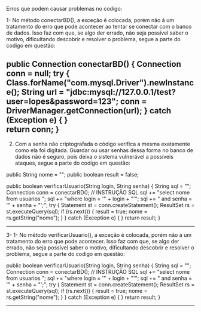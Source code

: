 Erros que podem causar problemas no codígo:

1- No método conectarBD(), a exceção é colocada, porém não á um tratamento do erro que pode acontecer ao tentar se conectar com o banco de dados. Isso faz com que, se algo der errado, não seja possível saber o motivo, dificultando descobrir e resolver o problema, segue a parte do codigo em questão:

public Connection conectarBD() {
        Connection conn = null;
        try {
            Class.forName("com.mysql.Driver").newInstance();
            String url = "jdbc:mysql://127.0.0.1/test?user=lopes&password=123";
            conn = DriverManager.getConnection(url);
        } catch (Exception e) { }  
        return conn;
    }
---------------------------------------------------------------------------------------------------------------------------------------------------------------------------------------------------------------

2. Com a senha não criptografada o código verifica a mesma exatamente como ela foi digitada. Guardar ou usar senhas dessa forma no banco de dados não é seguro, pois deixa o sistema vulnerável a possíveis ataques, segue a parte do codigo em questão:

  public String nome = "";
  public boolean result = false;
  
  public boolean verificarUsuario(String login, String senha) {
        String sql = "";
        Connection conn = conectarBD();
        // INSTRUÇÃO SQL
        sql += "select nome from usuarios ";
        sql += "where login = '" + login + "'";
        sql += " and senha = '" + senha + "';";
        try {
            Statement st = conn.createStatement();
            ResultSet rs = st.executeQuery(sql);
            if (rs.next()) {
                result = true;
                nome = rs.getString("nome");
            }
        } catch (Exception e) { }
        return result;
    }

---------------------------------------------------------------------------------------------------------------------------------------------------------------------------------------------------------------

3- 1- No método verificarUsuario(), a exceção é colocada, porém não á um tratamento do erro que pode acontecer. Isso faz com que, se algo der errado, não seja possível saber o motivo, dificultando descobrir e resolver o problema, segue a parte do codigo em questão:

public boolean verificarUsuario(String login, String senha) {
        String sql = "";
        Connection conn = conectarBD();
        // INSTRUÇÃO SQL
        sql += "select nome from usuarios ";
        sql += "where login = '" + login + "'";
        sql += " and senha = '" + senha + "';";
        try {
            Statement st = conn.createStatement();
            ResultSet rs = st.executeQuery(sql);
            if (rs.next()) {
                result = true;
                nome = rs.getString("nome");
            }
        } catch (Exception e) { }
        return result;
    }

---------------------------------------------------------------------------------------------------------------------------------------------------------------------------------------------------------------
